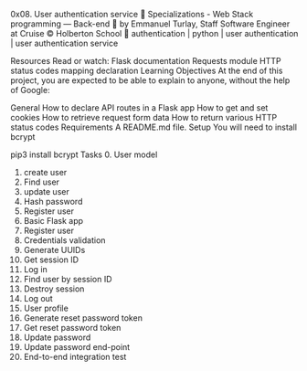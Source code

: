 0x08. User authentication service
📂 Specializations - Web Stack programming ― Back-end
👤 by Emmanuel Turlay, Staff Software Engineer at Cruise
©️ Holberton School
🔖 authentication | python | user authentication | user authentication service

Resources
Read or watch:
Flask documentation
Requests module
HTTP status codes
mapping declaration
Learning Objectives
At the end of this project, you are expected to be able to explain to anyone, without the help of Google:

General
How to declare API routes in a Flask app
How to get and set cookies
How to retrieve request form data
How to return various HTTP status codes
Requirements
A README.md file.
Setup
You will need to install bcrypt

pip3 install bcrypt
Tasks
 0. User model
 1. create user
 2. Find user
 3. update user
 4. Hash password
 5. Register user
 6. Basic Flask app
 7. Register user
 8. Credentials validation
 9. Generate UUIDs
 10. Get session ID
 11. Log in
 12. Find user by session ID
 13. Destroy session
 14. Log out
 15. User profile
 16. Generate reset password token
 17. Get reset password token
 18. Update password
 19. Update password end-point
 20. End-to-end integration test

